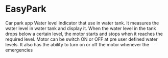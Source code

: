 # EasyPark
Car park app
    Water level indicator that use in water tank. It measures the water level in water tank and display it. When the water level in the tank drops below a certain level, the motor starts and stops when it reaches the required level. Motor can be switch ON or OFF at pre user defined water levels. It also has the ability to turn on or off the motor whenever the emergencies
